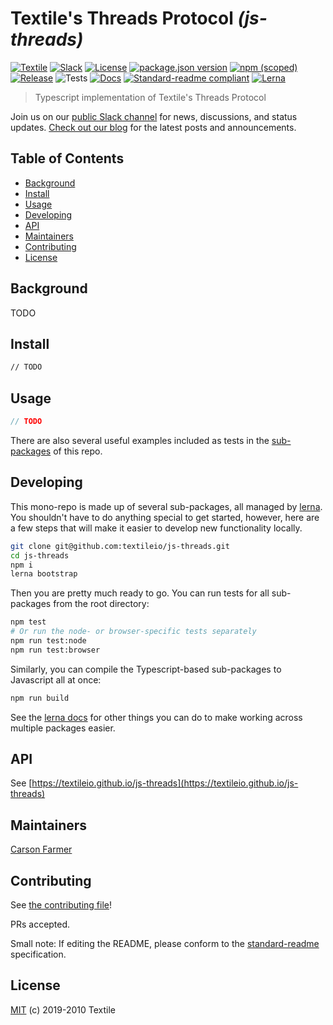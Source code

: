 # Textile's Threads Protocol _(js-threads)_

[![Textile](https://img.shields.io/badge/made%20by-Textile-informational.svg)](https://textile.io)
[![Slack](https://img.shields.io/badge/slack-slack.textile.io-informational.svg)](https://slack.textile.io)
[![License](https://img.shields.io/github/License/textileio/js-threads.svg)](./LICENSE)
[![package.json version](https://img.shields.io/github/package-json/v/textileio/js-threads.svg)](./package.json)
[![npm (scoped)](https://img.shields.io/npm/v/@textile/threads.svg)](https://www.npmjs.com/package/@textile/threads)
[![Release](https://img.shields.io/github/release/textileio/js-threads.svg)](https://github.com/textileio/js-threads/releases/latest)
![Tests](https://github.com/textileio/js-threads/workflows/Test/badge.svg)
[![Docs](https://github.com/textileio/js-threads/workflows/Docs/badge.svg)](https://textileio.github.io/js-threads)
[![Standard-readme compliant](https://img.shields.io/badge/Standard--Readme-OK-green.svg)](https://github.com/RichardLitt/standard-readme)
[![Lerna](https://img.shields.io/badge/Maintained%20with-lerna-cc00ff.svg)](https://lerna.js.org/)

> Typescript implementation of Textile's Threads Protocol

Join us on our [public Slack channel](https://slack.textile.io/) for news, discussions, and status updates. [Check out our blog](https://blog.textile.io) for the latest posts and announcements.

## Table of Contents

- [Background](#background)
- [Install](#install)
- [Usage](#usage)
- [Developing](#developing)
- [API](#api)
- [Maintainers](#maintainers)
- [Contributing](#contributing)
- [License](#license)

## Background

TODO

## Install

```bash
// TODO
```

## Usage

```typescript
// TODO
```

There are also several useful examples included as tests in the [sub-packages](https://github.com/textileio/js-threads/tree/master/packages) of this repo.

## Developing

This mono-repo is made up of several sub-packages, all managed by [lerna](https://github.com/lerna/lerna). You shouldn't have to do anything special to get started, however, here are a few steps that will make it easier to develop new functionality locally.

```bash
git clone git@github.com:textileio/js-threads.git
cd js-threads
npm i
lerna bootstrap
```

Then you are pretty much ready to go. You can run tests for all sub-packages from the root directory:

```bash
npm test
# Or run the node- or browser-specific tests separately
npm run test:node
npm run test:browser
```

Similarly, you can compile the Typescript-based sub-packages to Javascript all at once:

```bash
npm run build
```

See the [lerna docs](https://github.com/lerna/lerna#what-can-lerna-do) for other things you can do to make working across multiple packages easier. 

## API

See [https://textileio.github.io/js-threads](https://textileio.github.io/js-threads)

## Maintainers

[Carson Farmer](https://github.com/carsonfarmer)

## Contributing

See [the contributing file](./CONTRIBUTING.md)!

PRs accepted.

Small note: If editing the README, please conform to the [standard-readme](https://github.com/RichardLitt/standard-readme) specification.

## License

[MIT](./LICENSE) (c) 2019-2010 Textile
